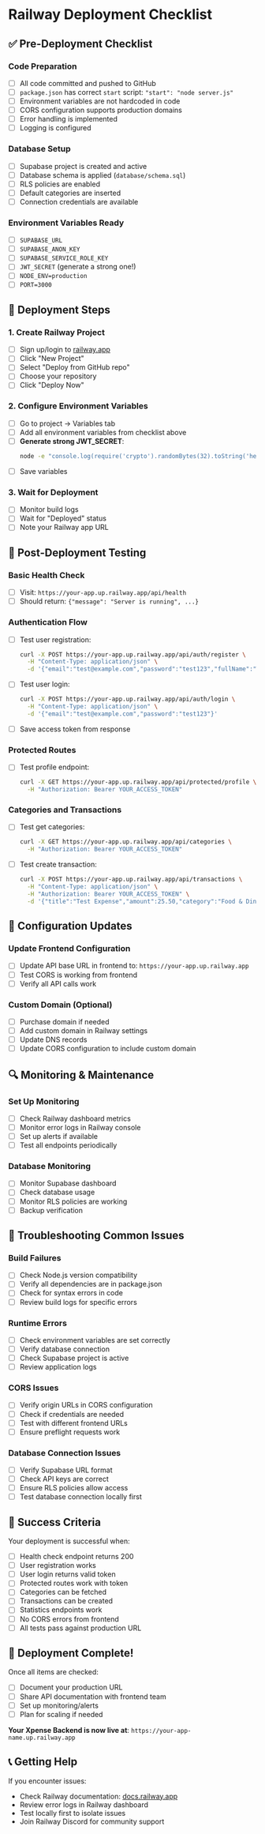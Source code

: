 # Railway Deployment Checklist

## ✅ Pre-Deployment Checklist

### Code Preparation

- [ ] All code committed and pushed to GitHub
- [ ] `package.json` has correct `start` script: `"start": "node server.js"`
- [ ] Environment variables are not hardcoded in code
- [ ] CORS configuration supports production domains
- [ ] Error handling is implemented
- [ ] Logging is configured

### Database Setup

- [ ] Supabase project is created and active
- [ ] Database schema is applied (`database/schema.sql`)
- [ ] RLS policies are enabled
- [ ] Default categories are inserted
- [ ] Connection credentials are available

### Environment Variables Ready

- [ ] `SUPABASE_URL`
- [ ] `SUPABASE_ANON_KEY`
- [ ] `SUPABASE_SERVICE_ROLE_KEY`
- [ ] `JWT_SECRET` (generate a strong one!)
- [ ] `NODE_ENV=production`
- [ ] `PORT=3000`

## 🚀 Deployment Steps

### 1. Create Railway Project

- [ ] Sign up/login to [railway.app](https://railway.app)
- [ ] Click "New Project"
- [ ] Select "Deploy from GitHub repo"
- [ ] Choose your repository
- [ ] Click "Deploy Now"

### 2. Configure Environment Variables

- [ ] Go to project → Variables tab
- [ ] Add all environment variables from checklist above
- [ ] **Generate strong JWT_SECRET**:
  ```bash
  node -e "console.log(require('crypto').randomBytes(32).toString('hex'))"
  ```
- [ ] Save variables

### 3. Wait for Deployment

- [ ] Monitor build logs
- [ ] Wait for "Deployed" status
- [ ] Note your Railway app URL

## 🧪 Post-Deployment Testing

### Basic Health Check

- [ ] Visit: `https://your-app.up.railway.app/api/health`
- [ ] Should return: `{"message": "Server is running", ...}`

### Authentication Flow

- [ ] Test user registration:

  ```bash
  curl -X POST https://your-app.up.railway.app/api/auth/register \
    -H "Content-Type: application/json" \
    -d '{"email":"test@example.com","password":"test123","fullName":"Test User"}'
  ```

- [ ] Test user login:

  ```bash
  curl -X POST https://your-app.up.railway.app/api/auth/login \
    -H "Content-Type: application/json" \
    -d '{"email":"test@example.com","password":"test123"}'
  ```

- [ ] Save access token from response

### Protected Routes

- [ ] Test profile endpoint:
  ```bash
  curl -X GET https://your-app.up.railway.app/api/protected/profile \
    -H "Authorization: Bearer YOUR_ACCESS_TOKEN"
  ```

### Categories and Transactions

- [ ] Test get categories:

  ```bash
  curl -X GET https://your-app.up.railway.app/api/categories \
    -H "Authorization: Bearer YOUR_ACCESS_TOKEN"
  ```

- [ ] Test create transaction:
  ```bash
  curl -X POST https://your-app.up.railway.app/api/transactions \
    -H "Content-Type: application/json" \
    -H "Authorization: Bearer YOUR_ACCESS_TOKEN" \
    -d '{"title":"Test Expense","amount":25.50,"category":"Food & Dining","transaction_type":"expense"}'
  ```

## 🔧 Configuration Updates

### Update Frontend Configuration

- [ ] Update API base URL in frontend to: `https://your-app.up.railway.app`
- [ ] Test CORS is working from frontend
- [ ] Verify all API calls work

### Custom Domain (Optional)

- [ ] Purchase domain if needed
- [ ] Add custom domain in Railway settings
- [ ] Update DNS records
- [ ] Update CORS configuration to include custom domain

## 🔍 Monitoring & Maintenance

### Set Up Monitoring

- [ ] Check Railway dashboard metrics
- [ ] Monitor error logs in Railway console
- [ ] Set up alerts if available
- [ ] Test all endpoints periodically

### Database Monitoring

- [ ] Monitor Supabase dashboard
- [ ] Check database usage
- [ ] Monitor RLS policies are working
- [ ] Backup verification

## 🚨 Troubleshooting Common Issues

### Build Failures

- [ ] Check Node.js version compatibility
- [ ] Verify all dependencies are in package.json
- [ ] Check for syntax errors in code
- [ ] Review build logs for specific errors

### Runtime Errors

- [ ] Check environment variables are set correctly
- [ ] Verify database connection
- [ ] Check Supabase project is active
- [ ] Review application logs

### CORS Issues

- [ ] Verify origin URLs in CORS configuration
- [ ] Check if credentials are needed
- [ ] Test with different frontend URLs
- [ ] Ensure preflight requests work

### Database Connection Issues

- [ ] Verify Supabase URL format
- [ ] Check API keys are correct
- [ ] Ensure RLS policies allow access
- [ ] Test database connection locally first

## 📝 Success Criteria

Your deployment is successful when:

- [ ] Health check endpoint returns 200
- [ ] User registration works
- [ ] User login returns valid token
- [ ] Protected routes work with token
- [ ] Categories can be fetched
- [ ] Transactions can be created
- [ ] Statistics endpoints work
- [ ] No CORS errors from frontend
- [ ] All tests pass against production URL

## 🎉 Deployment Complete!

Once all items are checked:

- [ ] Document your production URL
- [ ] Share API documentation with frontend team
- [ ] Set up monitoring/alerts
- [ ] Plan for scaling if needed

**Your Xpense Backend is now live at**: `https://your-app-name.up.railway.app`

## 📞 Getting Help

If you encounter issues:

- Check Railway documentation: [docs.railway.app](https://docs.railway.app)
- Review error logs in Railway dashboard
- Test locally first to isolate issues
- Join Railway Discord for community support
